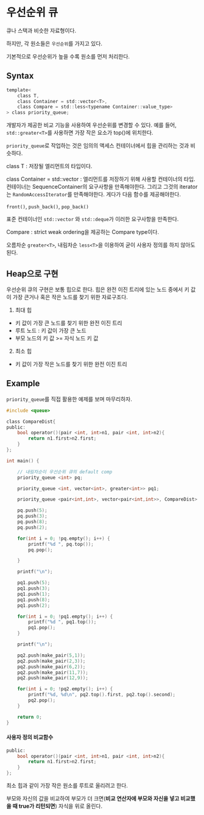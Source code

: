 # 우선순위 큐

큐나 스택과 비슷한 자료형이다.

하지만, 각 원소들은 `우선순위`를 가지고 있다.

기본적으로 우선순위가 높을 수록 원소를 먼저 처리한다.

## Syntax

```C
template<
    class T,
    class Container = std::vector<T>,
    class Compare = std::less<typename Container::value_type>
> class priority_queue;
```

개발자가 제공한 비교 기능을 사용하여 우선순위를 변경할 수 있다. 예를 들어, `std::greater<T>`를 사용하면 가장 작은 요소가 top()에 위치한다.

`priority_queue`로 작업하는 것은 임의의 액세스 컨테이너에서 힙을 관리하는 것과 비슷하다.

class T
: 저장될 엘리먼트의 타입이다.

class Container = std::vector<T>
: 엘리먼트를 저장하기 위해 사용할 컨테이너의 타입. 컨테이너는 SequenceContainer의 요구사항을 만족해야한다. 그리고 그것의 iterator는 `RandomAccessIterator`를 만족해야한다. 게다가 다음 함수를 제공해야한다.

`front()`, `push_back()`, `pop_back()`

표준 컨테이너인 `std::vector` 와 `std::deque`가 이러한 요구사항을 만족한다.

Compare
: strict weak ordering을 제공하는 Compare type이다.

오름차순 `greater<T>`, 내림차순 `less<T>`을 이용하여 굳이 사용자 정의를 하지 않아도 된다.


## Heap으로 구현

우선순위 큐의 구현은 보통 힙으로 한다. 힙은 완전 이진 트리에 있는 노드 중에서 키 값이 가장 큰거나 혹은 작은 노드를 찾기 위한 자료구조다.

1. 최대 힙

- 키 값이 가장 큰 노드를 찾기 위한 완전 이진 트리
- 루트 노드 : 키 값이 가장 큰 노드
- 부모 노드의 키 값 >= 자식 노드 키 값

2. 최소 힙

- 키 값이 가장 작은 노드를 찾기 위한 완전 이진 트리


## Example

`priority_queue`를 직접 활용한 예제를 보며 마무리하자.

```C
#include <queue>

class CompareDist{
public:
    bool operator()(pair <int, int>n1, pair <int, int>n2){
        return n1.first>n2.first;
    }
};

int main() {

    // 내림차순이 우선순위 큐의 default comp
    priority_queue <int> pq;

    priority_queue <int, vector<int>, greater<int>> pq1;

    priority_queue <pair<int,int>, vector<pair<int,int>>, CompareDist> pq2;

    pq.push(5);
    pq.push(3);
    pq.push(8);
    pq.push(2);

    for(int i = 0; !pq.empty(); i++) {
        printf("%d ", pq.top());
        pq.pop();

    }

    printf("\n");

    pq1.push(5);
    pq1.push(3);
    pq1.push(1);
    pq1.push(8);
    pq1.push(2);

    for(int i = 0; !pq1.empty(); i++) {
        printf("%d ", pq1.top());
        pq1.pop();
    }

    printf("\n");

    pq2.push(make_pair(5,1));
    pq2.push(make_pair(2,3));
    pq2.push(make_pair(6,2));
    pq2.push(make_pair(11,7));
    pq2.push(make_pair(12,9));

    for(int i = 0; !pq2.empty(); i++) {
        printf("%d, %d\n", pq2.top().first, pq2.top().second);
        pq2.pop();
    }

    return 0;
}
```

#### 사용자 정의 비교함수

```C
public:
    bool operator()(pair <int, int>n1, pair <int, int>n2){
        return n1.first>n2.first;
    }
};
```
최소 힙과 같이 가장 작은 원소를 루트로 올리려고 한다.

부모와 자신의 값을 비교하여 부모가 더 크면(**비교 연산자에 부모와 자신을 넣고 비교했을 때 true가 리턴되면**) 자식을 위로 올린다.
